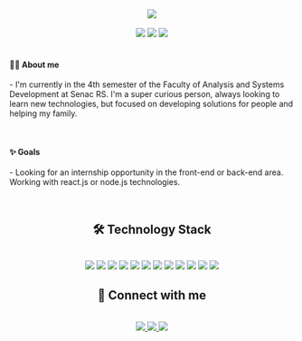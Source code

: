 
<div align="center">
  <img src="https://cdn.discordapp.com/attachments/936094333248086058/936415895994138714/homeDeveloper.png" />
</div>

</br>

<div align="center">
 <img src="https://badges.pufler.dev/visits/LeoDiasz/LeoDiasz"/> 
 <img src="https://badges.pufler.dev/repos/LeoDiasz"/>
 <img src="https://badges.pufler.dev/commits/monthly/LeoDiasz" />
</div>

</br>

<section>
  <div>
    <h4>👨‍💻 About me </h4>
    <p align="left">
      - I'm currently in the 4th semester of the Faculty of Analysis and Systems Development at Senac RS. I'm a super curious person, always looking to learn new technologies,         but focused on developing solutions for people and helping my family.
    </p>  
  </div>
  </br>
  <div>
    <h4>✨ Goals </h4>
    <p align="left">
     - Looking for an internship opportunity in the front-end or back-end area. Working with react.js or node.js technologies.
    </p>  
  </div>
  </br>


</section>

<!-- Stats  Tecnology LeoDiasz-->

<h2 align="center">🛠️ Technology Stack</h2>

</br>

<div align="center">
  <img src="https://img.shields.io/badge/html5-%23E34F26.svg?style=for-the-badge&logo=html5&logoColor=white"/>
  <img src="https://img.shields.io/badge/css3-%231572B6.svg?style=for-the-badge&logo=css3&logoColor=white"/>
  <img src="https://img.shields.io/badge/javascript-%23323330.svg?style=for-the-badge&logo=javascript&logoColor=%23F7DF1E"/>
  <img src="https://img.shields.io/badge/typescript-%23007ACC.svg?style=for-the-badge&logo=typescript&logoColor=white)"/>
  <img src="https://img.shields.io/badge/react-%2320232a.svg?style=for-the-badge&logo=react&logoColor=%2361DAFB"/>
  <img src="https://img.shields.io/badge/node.js-6DA55F?style=for-the-badge&logo=node.js&logoColor=white"/>
  <img src="https://img.shields.io/badge/python-3670A0?style=for-the-badge&logo=python&logoColor=ffdd54"/>
   <img src="https://img.shields.io/badge/php-%23777BB4.svg?style=for-the-badge&logo=php&logoColor=white"/>
  <img src="https://img.shields.io/badge/mysql-%2300f.svg?style=for-the-badge&logo=mysql&logoColor=white"/>
  <img src="https://img.shields.io/badge/postgres-%23316192.svg?style=for-the-badge&logo=postgresql&logoColor=white"/>
  <img src="https://img.shields.io/badge/git-%23F05033.svg?style=for-the-badge&logo=git&logoColor=white" />
  <img src="https://img.shields.io/badge/github-%23121011.svg?style=for-the-badge&logo=github&logoColor=white"/>
</div>

<!-- Contact  LeoDiasz-->

<h2 align="center">🤳 Connect with me</h2>

</br>

<div align="center">
  <a href="https://www.instagram.com/leo_dias79/">
     <img src="https://img.shields.io/badge/@leodias79-%23E4405F.svg?style=for-the-badge&logo=Instagram&logoColor=white"/>
  </a>
  
  <a href="mailto: leonardoduarte.multimidia@gmail.com">
   <img src="https://img.shields.io/badge/Leonardo-D14836?style=for-the-badge&logo=gmail&logoColor=white"/>
  </a>
  <a href="https://www.linkedin.com/in/leonardo-dias-40a056201/">
   <img src="https://img.shields.io/badge/Leonardo Dias-%230077B5.svg?style=for-the-badge&logo=linkedin&logoColor=white"/>
  </a>
</div>


